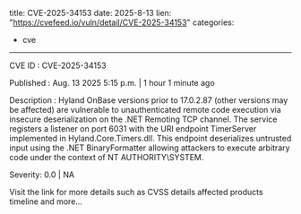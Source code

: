  
title: CVE-2025-34153
date: 2025-8-13
lien: "https://cvefeed.io/vuln/detail/CVE-2025-34153"
categories:
  - cve
---

CVE ID : CVE-2025-34153

Published :  Aug. 13
2025
5:15 p.m. | 1 hour
1 minute ago

Description : Hyland OnBase versions prior to 17.0.2.87 (other versions may be affected) are vulnerable to unauthenticated remote code execution via insecure deserialization on the .NET Remoting TCP channel. The service registers a listener on port 6031 with the URI endpoint TimerServer
implemented in Hyland.Core.Timers.dll. This endpoint deserializes untrusted input using the .NET BinaryFormatter
allowing attackers to execute arbitrary code under the context of NT AUTHORITY\SYSTEM.

Severity: 0.0 | NA

Visit the link for more details
such as CVSS details
affected products
timeline
and more...
